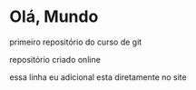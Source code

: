 # Olá, Mundo
 primeiro repositório do curso de git

repositório criado online

essa linha eu adicional esta diretamente no site
